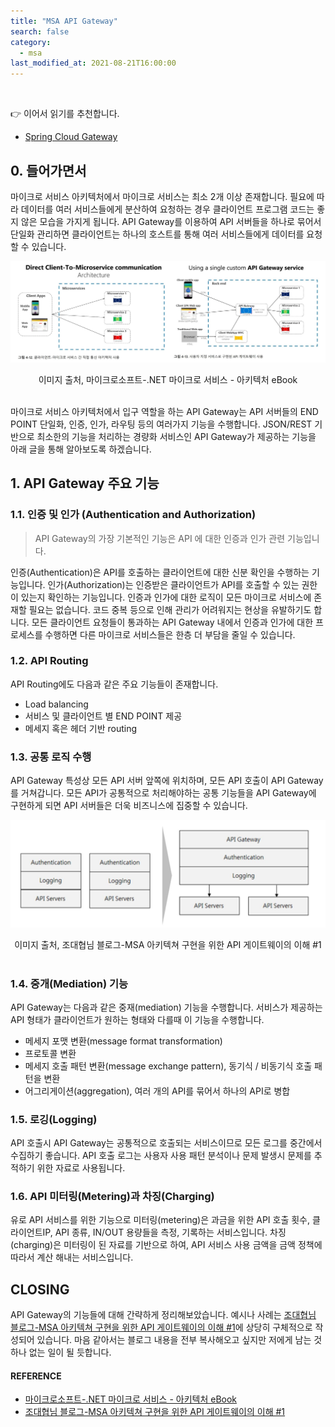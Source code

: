 ```yaml
---
title: "MSA API Gateway"
search: false
category:
  - msa
last_modified_at: 2021-08-21T16:00:00
---
```


<br>

👉 이어서 읽기를 추천합니다.
- [Spring Cloud Gateway][spring-cloud-gateway-link]

## 0. 들어가면서

마이크로 서비스 아키텍처에서 마이크로 서비스는 최소 2개 이상 존재합니다. 
필요에 따라 데이터를 여러 서비스들에게 분산하여 요청하는 경우 클라이언트 프로그램 코드는 좋지 않은 모습을 가지게 됩니다. 
API Gateway를 이용하여 API 서버들을 하나로 묶어서 단일화 관리하면 클라이언트는 하나의 호스트를 통해 여러 서비스들에게 데이터를 요청할 수 있습니다. 

<p align="center"><img src="/images/msa-api-gateway-1.JPG"></p>
<center>이미지 출처, 마이크로소프트-.NET 마이크로 서비스 - 아키텍처 eBook</center><br>

마이크로 서비스 아키텍처에서 입구 역할을 하는 API Gateway는 API 서버들의 END POINT 단일화, 인증, 인가, 라우팅 등의 여러가지 기능을 수행합니다. 
JSON/REST 기반으로 최소한의 기능을 처리하는 경량화 서비스인 API Gateway가 제공하는 기능을 아래 글을 통해 알아보도록 하겠습니다. 

## 1. API Gateway 주요 기능
### 1.1. 인증 및 인가 (Authentication and Authorization)

> API Gateway의 가장 기본적인 기능은 API 에 대한 인증과 인가 관련 기능입니다. 

인증(Authentication)은 API를 호출하는 클라이언트에 대한 신분 확인을 수행하는 기능입니다. 
인가(Authorization)는 인증받은 클라이언트가 API를 호출할 수 있는 권한이 있는지 확인하는 기능입니다. 
인증과 인가에 대한 로직이 모든 마이크로 서비스에 존재할 필요는 없습니다. 
코드 중복 등으로 인해 관리가 어려워지는 현상을 유발하기도 합니다. 
모든 클라이언트 요청들이 통과하는 API Gateway 내에서 인증과 인가에 대한 프로세스를 수행하면 다른 마이크로 서비스들은 한층 더 부담을 줄일 수 있습니다. 

### 1.2. API Routing
API Routing에도 다음과 같은 주요 기능들이 존재합니다.
- Load balancing
- 서비스 및 클라이언트 별 END POINT 제공
- 메세지 혹은 헤더 기반 routing

### 1.3. 공통 로직 수행
API Gateway 특성상 모든 API 서버 앞쪽에 위치하며, 모든 API 호출이 API Gateway를 거쳐갑니다. 
모든 API가 공통적으로 처리해야하는 공통 기능들을 API Gateway에 구현하게 되면 API 서버들은 더욱 비즈니스에 집중할 수 있습니다. 

<p align="center"><img src="/images/msa-api-gateway-2.JPG" width="550"></p>
<center>이미지 출처, 조대협님 블로그-MSA 아키텍쳐 구현을 위한 API 게이트웨이의 이해 #1</center><br>

### 1.4. 중개(Mediation) 기능
API Gateway는 다음과 같은 중재(mediation) 기능을 수행합니다. 
서비스가 제공하는 API 형태가 클라이언트가 원하는 형태와 다를때 이 기능을 수행합니다. 
- 메세지 포맷 변환(message format transformation)
- 프로토콜 변환
- 메세지 호출 패턴 변환(message exchange pattern), 동기식 / 비동기식 호출 패턴을 변환
- 어그리게이션(aggregation), 여러 개의 API를 묶어서 하나의 API로 병합

### 1.5. 로깅(Logging)
API 호출시 API Gateway는 공통적으로 호출되는 서비스이므로 모든 로그를 중간에서 수집하기 좋습니다. 
API 호출 로그는 사용자 사용 패턴 분석이나 문제 발생시 문제를 추적하기 위한 자료로 사용됩니다. 

### 1.6. API 미터링(Metering)과 차징(Charging)
유로 API 서비스를 위한 기능으로 미터링(metering)은 과금을 위한 API 호출 횟수, 클라이언트IP, API 종류, IN/OUT 용량들을 측정, 기록하는 서비스입니다. 
차징(charging)은 미터링이 된 자료를 기반으로 하여, API 서비스 사용 금액을 금액 정책에 따라서 계산 해내는 서비스입니다.

## CLOSING
API Gateway의 기능들에 대해 간략하게 정리해보았습니다. 
예시나 사례는 [조대협님 블로그-MSA 아키텍쳐 구현을 위한 API 게이트웨이의 이해 #1][cho-blogLink]에 상당히 구체적으로 작성되어 있습니다. 
마음 같아서는 블로그 내용을 전부 복사해오고 싶지만 저에게 남는 것 하나 없는 일이 될 듯합니다. 

#### REFERENCE
- [마이크로소프트-.NET 마이크로 서비스 - 아키텍처 eBook][microsoft-ebookLink]
- [조대협님 블로그-MSA 아키텍쳐 구현을 위한 API 게이트웨이의 이해 #1][cho-blogLink]

[microsoft-ebookLink]: https://docs.microsoft.com/ko-kr/dotnet/architecture/microservices/architect-microservice-container-applications/direct-client-to-microservice-communication-versus-the-api-gateway-pattern
[cho-blogLink]: https://bcho.tistory.com/1005
[spring-cloud-gateway-link]: https://junhyunny.github.io/information/spring-boot/spring-cloud/spring-cloud-gateway/